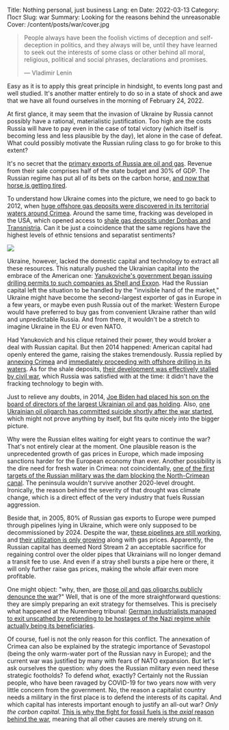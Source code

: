 Title: Nothing personal, just business
Lang: en
Date: 2022-03-13
Category: Пост
Slug: war
Summary: Looking for the reasons behind the unreasonable
Cover: /content/posts/war/cover.jpg

> People always have been the foolish victims of deception and self-deception in politics, and they always will be, until they have learned to seek out the interests of some class or other behind all moral, religious, political and social phrases, declarations and promises.
>
> — Vladimir Lenin

Easy as it is to apply this great principle in hindsight, to events long past and well studied. It's another matter entirely to do so in a state of shock and awe that we have all found ourselves in the morning of February 24, 2022.

At first glance, it may seem that the invasion of Ukraine by Russia cannot possibly have a rational, materialistic justification. Too high are the costs Russia will have to pay even in the case of total victory (which itself is becoming less and less plausible by the day), let alone in the case of defeat. What could possibly motivate the Russian ruling class to go for broke to this extent?

It's no secret that the [primary exports of Russia are oil and gas](https://atlas.cid.harvard.edu/explore?country=186&product=undefined&year=2019&productClass=HS&target=Product&partner=undefined&startYear=undefined). Revenue from their sale comprises half of the state budget and 30% of GDP. The Russian regime has put all of its bets on the carbon horse, [and now that horse is getting tired](https://www.rt.com/business/541415-russia-oil-reserves-decline/).

To understand how Ukraine comes into the picture, we need to go back to 2012, when [huge offshore gas deposits were discovered in its territorial waters around Crimea](https://www.iene.gr/6thSEEED/articlefiles/sessionIII/Hutta.pdf). Around the same time, fracking was developed in the USA, which opened access to [shale gas deposits under Donbas and Transnistria](http://shalegas.in.ua/en/shale-gas-resources-in-ukraine/). Can it be just a coincidence that the same regions have the highest levels of ethnic tensions and separatist sentiments?

![]({static}/content/posts/war/basis.jpg)

Ukraine, however, lacked the domestic capital and technology to extract all these resources. This naturally pushed the Ukrainian capital into the embrace of the American one: [Yanukoviche's government began issuing drilling permits to such companies as Shell and Exxon](https://www.offshore-technology.com/uncategorised/newsexxon-consortium-ukraine-skifska-oil-gas-field/). Had the Russian capital left the situation to be handled by the "invisible hand of the market," Ukraine might have become the second-largest exporter of gas in Europe in a few years, or maybe even push Russia out of the market: Western Europe would have preferred to buy gas from convenient Ukraine rather than wild and unpredictable Russia. And from there, it wouldn't be a stretch to imagine Ukraine in the EU or even NATO.

Had Yanukovich and his clique retained their power, they would broker a deal with Russian capital. But then 2014 happened: American capital had openly entered the game, raising the stakes tremendously. Russia replied by [annexing Crimea](https://euromaidanpress.com/2018/10/10/black-sea-gas-deposits-an-overlooked-reason-for-russias-occupation-of-crimea/) and [immediately proceeding with offshore drilling in its waters](https://www.bbc.com/ukrainian/ukraine_in_russian/2015/12/151216_ru_s_ukraine_russia_sea). As for the shale deposits, [their development was effectively stalled by civil war](https://www.euractiv.com/section/energy/opinion/russia-s-silent-shale-gas-victory-in-ukraine/), which Russia was satisfied with at the time: it didn't have the fracking technology to begin with.

Just to relieve any doubts, in 2014, [Joe Biden had placed his son on the board of directors of the largest Ukrainian oil and gas holding](https://tass.ru/mezhdunarodnaya-panorama/6964280). Also, [one Ukrainian oil oligarch has committed suicide shortly after the war started](https://vesma.today/news/post/36142-ukrainskiy-milliarder), which might not prove anything by itself, but fits quite nicely into the bigger picture.

Why were the Russian elites waiting for eight years to continue the war? That's not entirely clear at the moment. One plausible reason is the unprecedented growth of gas prices in Europe, which made imposing sanctions harder for the European economy than ever. Another possibility is the dire need for fresh water in Crimea: not coincidentally, [one of the first targets of the Russian military was the dam blocking the North-Crimean canal](https://youtu.be/Gi6EYIS7isk). The peninsula wouldn't survive another 2020-level drought. Ironically, the reason behind the severity of that drought was climate change, which is a direct effect of the very industry that fuels Russian aggression.

Beside that, in 2005, 80% of Russian gas exports to Europe were pumped through pipelines lying in Ukraine, which were only supposed to be decommissioned by 2024. Despite the war, [these pipelines are still working](https://ria.ru/20220301/gaz-1775733192.html), and [their utilization is only growing](https://www.gazprom.ru/investors/disclosure/actual-supplies/) along with gas prices. Apparently, the Russian capital has deemed Nord Stream 2 an acceptable sacrifice for regaining control over the older pipes that Ukrainians will no longer demand a transit fee to use. And even if a stray shell bursts a pipe here or there, it will only further raise gas prices, making the whole affair even more profitable.

One might object: "why, then, are [those oil and gas oligarchs publicly denounce the war](https://www.kommersant.ru/doc/5240226)?" Well, that is one of the more straightforward questions: they are simply preparing an exit strategy for themselves. This is precisely what happened at the Nuremberg tribunal: [German industrialists managed to exit unscathed by pretending to be hostages of the Nazi regime while actually being its beneficiaries](https://youtu.be/oyJTv_qLqsI).

Of course, fuel is not the only reason for this conflict. The annexation of Crimea can also be explained by the strategic importance of Sevastopol (being the only warm-water port of the Russian navy in Europe); and the current war was justified by many with fears of NATO expansion. But let's ask ourselves the question: why does the Russian military even need these strategic footholds? To defend *what,* exactly? Certainly not the Russian people, who have been ravaged by COVID-19 for two years now with very little concern from the government. No, the reason a capitalist country needs a military in the first place is to defend the interests of its capital. And which capital has interests important enough to justify an all-out war? *Only the carbon capital.* [This is why the fight for fossil fuels is the *axial* reason behind the war](http://energy-cg.com/UkraineAtRisk.html), meaning that all other causes are merely strung on it.
